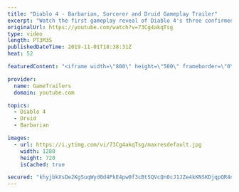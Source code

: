 ```yaml
---
title: "Diablo 4 - Barbarian, Sorcerer and Druid Gameplay Trailer"
excerpt: "Watch the first gameplay reveal of Diablo 4's three confirmed classes: The Barbarian, the Sorcerer, and the Druid."
originalUrl: https://youtube.com/watch?v=73Cg4akqTsg
type: video
length: PT3M3S
publishedDateTime: 2019-11-01T18:38:31Z
heat: 52

featuredContent: "<iframe width=\"800\" height=\"500\" frameborder=\"0\" src=\"https://www.youtube.com/embed/73Cg4akqTsg\" allow=\"accelerometer; autoplay; encrypted-media; gyroscope; picture-in-picture\" allowfullscreen></iframe>"

provider:
  name: GameTrailers
  domain: youtube.com

topics:
  - Diablo 4
  - Druid
  - Barbarian

images:
  - url: https://i.ytimg.com/vi/73Cg4akqTsg/maxresdefault.jpg
    width: 1280
    height: 720
    isCached: true

secured: "khyjbkXsDe2KgSuqWyd0d4PkE4pw0f3cBtSQVcQn0cJ1JZe4kKNSKDjqpQR4n5eSxJIwzMgd8+jRdTIboBeQ1hN1Vz6oPMr7OLZqxOP6bc/vi0i4GKueTAZGUcVhM7H8ilCI1gJ9n0bpVB8w2OxEgKTuE1Ea0uOWozTuZgreUCyhkRBIoHHpArrR4/+lIOzs9Yn/NrTOdCeQpuf7UMW3gZVvqqN+s+tCvupTXCeUfHjq3Ze5Mfn4jx7XaaCCxz6Fw0JB/S3Y0OOy9zaMyW8cr4gN0dB2CxaPX1jj6POUn9VdjhT4kXqJFKX/hcdCsElGf2AxM5buoRIZelc8viPsLMex4IYj5Fvjbe+R8HP5A1/h9aQVoQPDe4hEpNHcWmpHWV0nuzye0ekmknh1jYKUuZivfHr34d+/wNePe4vw0eM=;RkJm3HRWdhS0f1itu1/FQg=="
---
```



